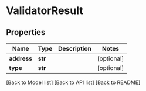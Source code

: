 # ValidatorResult

## Properties

| Name        | Type    | Description | Notes       |
| ----------- | ------- | ----------- | ----------- |
| **address** | **str** |             | \[optional] |
| **type**    | **str** |             | \[optional] |

\[Back to Model list] \[Back to API list] \[Back to README]
